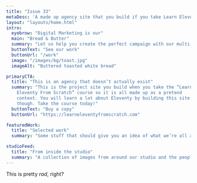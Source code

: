 ```yaml
---
title: "Issue 33"
metaDesc: 'A made up agency site that you build if you take Learn Eleventy From Scratch, by Piccalilli'
layout: "layouts/home.html"
intro:
  eyebrow: "Digital Marketing is our"
  main: "Bread & Butter"
  summary: "Let us help you create the perfect campaign with our multi-faceted team of talented creatives."
  buttonText: "See our work"
  buttonUrl: "/work"
  image: "/images/bg/toast.jpg"
  imageAlt: "Buttered toasted white bread"

primaryCTA:
  title: "This is an agency that doesn’t actually exist"
  summary: "This is the project site you build when you take the “Learn
    Eleventy From Scratch” course so it is all made up as a pretend
    context. You will learn a lot about Eleventy by building this site
    though. Take the course today!"
  buttonText: "Buy a copy"
  buttonUrl: "https://learneleventyfromscratch.com"

featuredWork:
  title: "Selected work"
  summary: "Some stuff that should give you an idea of what we’re all about."

studioFeed:
  title: "From inside the studio"
  summary: "A collection of images from around our studio and the people who work here."
---
```


This is pretty _rad_, right?
